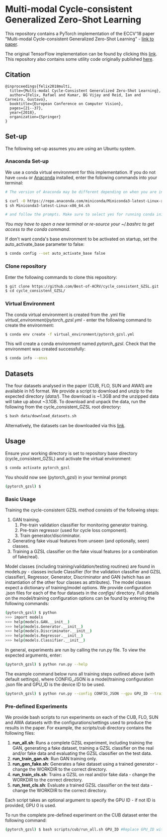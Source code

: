 # Multi-modal Cycle-consistent Generalized Zero-Shot Learning
This repository contains a PyTorch implementation of the ECCV'18 paper "Multi-modal Cycle-consistent Generalized Zero-Shot Learning" -  [link to paper](http://openaccess.thecvf.com/content_ECCV_2018/papers/RAFAEL_FELIX_Multi-modal_Cycle-consistent_Generalized_ECCV_2018_paper.pdf).

The original TensorFlow implementation can be found by clicking this [link](https://github.com/rfelixmg/frwgan-eccv18). This repository also contains some utility code originally published [here](https://github.com/rfelixmg/util). 

## Citation
```
@inproceedings{felix2018multi,
  title={Multi-modal Cycle-Consistent Generalized Zero-Shot Learning},
  author={Felix, Rafael and Kumar, BG Vijay and Reid, Ian and Carneiro, Gustavo},
  booktitle={European Conference on Computer Vision},
  pages={21--37},
  year={2018},
  organization={Springer}
}
```

## Set-up
The following set-up assumes you are using an Ubuntu system.

### Anaconda Set-up
We use a conda virtual environment for this implementation. 
If you do not have `conda` or [Anaconda](https://www.anaconda.com/distribution/#linux) installed, enter the following commands into your terminal:

```bash
# The version of Anaconda may be different depending on when you are installing`

$ curl -O https://repo.anaconda.com/miniconda/Miniconda3-latest-Linux-x86_64.sh
$ sh Miniconda3-latest-Linux-x86_64.sh

# and follow the prompts. Make sure to select yes for running conda init, otherwise the defaults are generally good.`

```

*You may have to open a new terminal or re-source your ~/.bashrc to get access to the conda command.*

If don't want conda's base environment to be activated on startup, set the auto_activate_base parameter to false: 

```bash
$ conda config --set auto_activate_base false
```


### Clone repository
Enter the following commands to clone this repository:
```bash
$ git clone https://github.com/Best-of-ACRV/cycle_consistent_GZSL.git
$ cd cycle_consistent_GZSL/
```

### Virtual Environment
The conda virtual environment is created from the .yml file *virtual_environment/pytorch_gzsl.yml* - enter the following command to create the environment:
```bash
$ conda env create -f virtual_environment/pytorch_gzsl.yml
```
This will create a conda environment named *pytorch_gzsl*. Check that the environment was created successfully:
```bash
$ conda info --envs
```

## Datasets
The four datasets analysed in the paper (CUB, FLO, SUN and AWA1) are available in h5 format. We provide a script to download and unzip to the expected directory (*data/*). The download is ~1.3GB and the unzipped data will take up about ~3.1GB. To download and unpack the data, run the following from the cycle_consistent_GZSL root directory:
```bash
$ bash data/download_datasets.sh
```
Alternatively, the datasets can be downloaded via this [link](https://drive.google.com/file/d/1cJ-Hl5F9LOn4l-53vhu3-zfv0in2ahYI/view).


## Usage
Ensure your working directory is set to repository base directory (cycle_consistent_GZSL) and activate the virtual environment:
```bash
$ conda activate pytorch_gzsl
```
You should now see (pytorch_gzsl) in your terminal prompt:
```bash
(pytorch_gzsl) $
```

### Basic Usage
Training the cycle-consistent GZSL method consists of the following steps:
1. GAN training.
    1. Pre-train validation classifier for monitoring generator training.
    2. Pre-train regressor (used for cycle loss component).
    3. Train generator/discriminator.
2. Generating fake visual features from unseen (and optionally, seen) classes.
3. Training a GZSL classifier on the fake visual features (or a combination of fake/real).

Model classes (including training/validation/testing routines) are found in models.py - classes include Classifier (for the validation classifier and GZSL classifier), Regressor, Generator, Discriminator and GAN (which has an instantiation of the other four classes as attributes). The model classes expect a dictionary of training/model options. We provide configuration .json files for each of the four datasets in the *configs/* directory. Full details on the model/training configuration options can be found by entering the following commands:
```bash
(pytorch_gzsl) $ python
>>> import models
>>> help(models.GAN.__init__)
>>> help(models.Generator.__init__)
>>> help(models.Discriminator.__init__)
>>> help(models.Regressor.__init__)
>>> help(models.Classifier.__init__)
```

In general, experiments are run by calling the run.py file. To view the expected arguments, enter:
```bash
(pytorch_gzsl) $ python run.py --help
```

The example command below runs all training steps outlined above (with default settings), where CONFIG_JSON is a model/training configuration .json file and GPU_ID is the device ID to be used.
```bash
(pytorch_gzsl) $ python run.py --config CONFIG_JSON --gpu GPU_ID --train-gan --gen-fake --train-cls
```

### Pre-defined Experiments
We provide bash scripts to run experiments on each of the CUB, FLO, SUN and AWA datasets with the configurations/settings used to produce the results in the paper. For example, the *scripts/cub* directory contains the following files:
1. **run_all.sh**: Runs a complete GZSL experiment, including training the GAN, generating a fake dataset, training a GZSL classifier on the real and/or fake data and evaluating the GZSL classifier on the test data.
2. **run_train_gan.sh**: Run GAN training only.
3. **run_gen_fake.sh**: Generates a fake dataset using a trained generator - change the WORKDIR to the correct directory. 
4. **run_train_cls.sh**: Trains a GZSL on real and/or fake data - change the WORKDIR to the correct directory. 
5. **run_test_cls.sh**: Evaluate a trained GZSL classifier on the test data - change the WORKDIR to the correct directory.

Each script takes an optional argument to specify the GPU ID - if not ID is provided, GPU 0 is used.

To run the complete pre-defined experiment on the CUB dataset enter the following command:
```bash
(pytorch_gzsl) $ bash scripts/cub/run_all.sh GPU_ID #Replace GPU_ID with desired device ID
```

